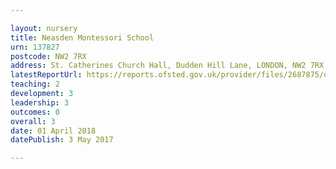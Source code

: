 ```yaml
---

layout: nursery
title: Neasden Montessori School
urn: 137827
postcode: NW2 7RX
address: St. Catherines Church Hall, Dudden Hill Lane, LONDON, NW2 7RX
latestReportUrl: https://reports.ofsted.gov.uk/provider/files/2687875/urn/137827.pdf
teaching: 2
development: 3
leadership: 3
outcomes: 0
overall: 3
date: 01 April 2018 
datePublish: 3 May 2017

---
```

